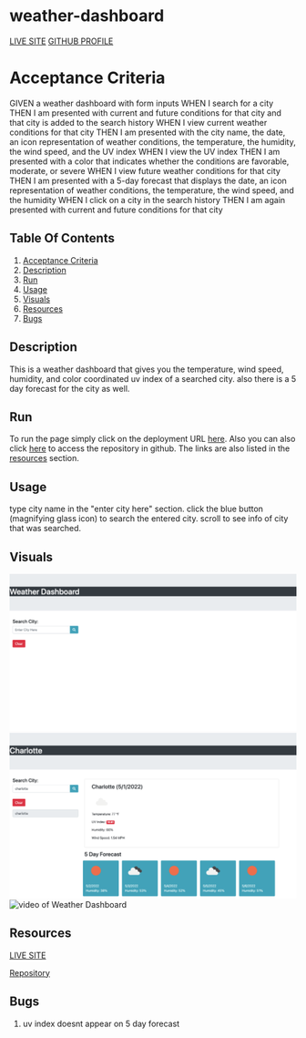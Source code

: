 # weather-dashboard

[LIVE SITE](https://grahamp98.github.io/weather-dashboard/)
[GITHUB PROFILE](https://github.com/GrahamP98)

# Acceptance Criteria
GIVEN a weather dashboard with form inputs
WHEN I search for a city
THEN I am presented with current and future conditions for that city and that city is added to the search history
WHEN I view current weather conditions for that city
THEN I am presented with the city name, the date, an icon representation of weather conditions, the temperature, the humidity, the wind speed, and the UV index
WHEN I view the UV index
THEN I am presented with a color that indicates whether the conditions are favorable, moderate, or severe
WHEN I view future weather conditions for that city
THEN I am presented with a 5-day forecast that displays the date, an icon representation of weather conditions, the temperature, the wind speed, and the humidity
WHEN I click on a city in the search history
THEN I am again presented with current and future conditions for that city

## Table Of Contents
1. [Acceptance Criteria](#acceptance-criteria)
2. [Description](#description)
3. [Run](#run)
4. [Usage](#usage)
5. [Visuals](#visuals)
6. [Resources](#resources)
7. [Bugs](#bugs)

## Description
This is a weather dashboard that gives you the temperature, wind speed, humidity, and color coordinated uv index of a searched city. also there is a 5 day forecast for the city as well.

## Run
To run the page simply click on the deployment URL [here](https://grahamp98.github.io/Work-Day-Scheduler/). Also you can also click [here](https://github.com/GrahamP98/Work-Day-Scheduler) to access the repository in github. The links are also listed in the [resources](#resources) section.

## Usage
type city name in the "enter city here" section. click the blue button (magnifying glass icon) to search the entered city. scroll to see info of city that was searched. 

## Visuals
![screenshot of Weather Dashboard](./assets/images/Weather-Dashboard%20ss1.png)
![screenshot of Weather Dashboard](./assets/images/Weather-Dashboard%20ss2.png)
![video of Weather Dashboard](./assets/videos/Weather-Dashboard%20vid.gif)

## Resources

[LIVE SITE](https://grahamp98.github.io/weather-dashboard/)

[Repository](https://github.com/GrahamP98/weather-dashboard)

## Bugs
1. uv index doesnt appear on 5 day forecast